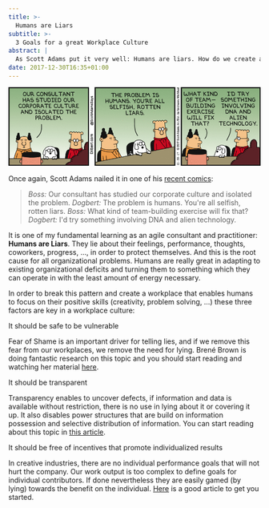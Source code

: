 ```yaml
---
title: >-
  Humans are Liars
subtitle: >-
  3 Goals for a great Workplace Culture
abstract: |
  As Scott Adams put it very well: Humans are liars. How do we create an environment where they don't?
date: 2017-12-30T16:35+01:00
---
```


![The Problem Is Humans](../media/humans-are-liars.gif)

Once again, Scott Adams nailed it in one of his
[recent comics](http://dilbert.com/strip/2017-12-30):

> _Boss:_ Our consultant has studied our corporate culture and isolated the
> problem. _Dogbert:_ The problem is humans. You're all selfish, rotten liars.
> _Boss:_ What kind of team-building exercise will fix that? _Dogbert:_ I'd try
> something involving DNA and alien technology.

It is one of my fundamental learning as an agile consultant and practitioner:
**Humans are Liars**. They lie about their feelings, performance, thoughts,
coworkers, progress, ..., in order to protect themselves. And this is the root
cause for all organizational problems. Humans are really great in adapting to
existing organizational deficits and turning them to something which they can
operate in with the least amount of energy necessary.

In order to break this pattern and create a workplace that enables humans to
focus on their positive skills (creativity, problem solving, …) these three
factors are key in a workplace culture:

It should be safe to be vulnerable

Fear of Shame is an important driver for telling lies, and if we remove this
fear from our workplaces, we remove the need for lying. Brené Brown is doing
fantastic research on this topic and you should start reading and watching her
material [here](https://www.ted.com/speakers/brene_brown).

It should be transparent

Transparency enables to uncover defects, if information and data is available
without restriction, there is no use in lying about it or covering it up. It
also disables power structures that are build on information possession and
selective distribution of information. You can start reading about this topic in
[this article](https://www.fastcompany.com/3036794/why-a-transparent-culture-is-good-for-business).

It should be free of incentives that promote individualized results

In creative industries, there are no individual performance goals that will not
hurt the company. Our work output is too complex to define goals for individual
contributors. If done nevertheless they are easily gamed (by lying) towards the
benefit on the individual.
[Here](https://www.forbes.com/sites/groupthink/2014/06/07/the-dark-side-of-bonus-and-incentive-programs/#4af5e680756d)
is a good article to get you started.
